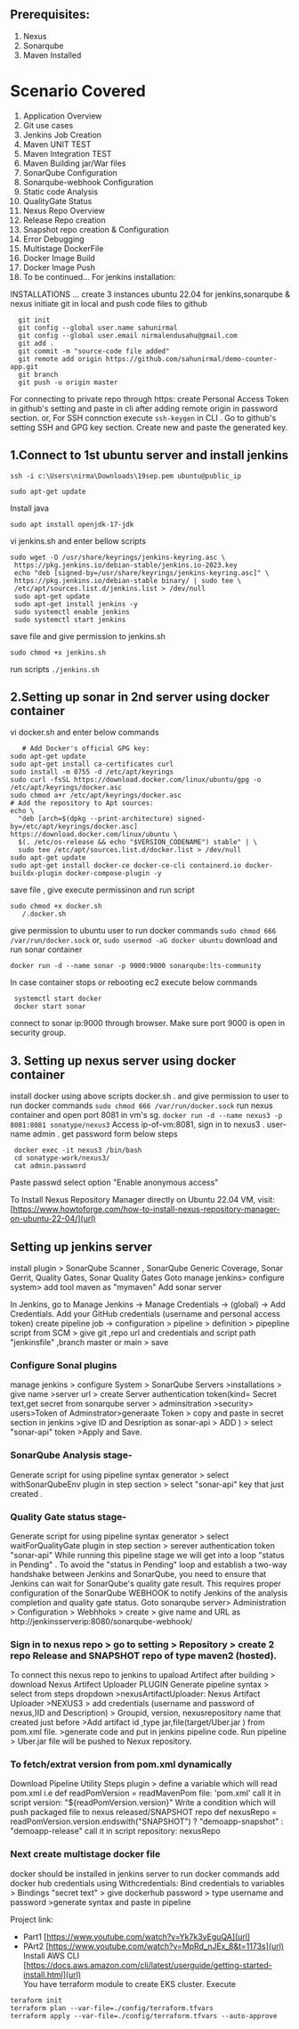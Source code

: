 ## Prerequisites:
1. Nexus 
2. Sonarqube
3. Maven Installed

# Scenario Covered
1. Application Overview
2. Git use cases
3. Jenkins Job Creation 
4. Maven UNIT TEST
5. Maven Integration TEST
6. Maven Building jar/War files
7. SonarQube Configuration
8. Sonarqube-webhook Configuration 
9. Static code Analysis 
10. QualityGate Status  
11. Nexus Repo Overview
12. Release Repo creation 
13. Snapshot repo creation  & Configuration
14. Error Debugging
15. Multistage DockerFile 
16. Docker Image Build
17. Docker Image Push
18. To be continued...
For jenkins installation:

INSTALLATIONS ...
create 3 instances ubuntu 22.04 for jenkins,sonarqube & nexus
initiate git in local and push code files to github
 ```
   git init
   git config --global user.name sahunirmal
   git config --global user.email nirmalendusahu@gmail.com
   git add .
   git commit -m "source-code file added"
   git remote add origin https://github.com/sahunirmal/demo-counter-app.git
   git branch
   git push -u origin master
   ```
For connecting to private repo through https: create Personal Access Token in github's setting and paste in cli after  adding remote origin in password section.
or, For SSH connction execute `ssh-keygen` in CLI . Go to github's setting SSH and GPG key section. Create new and paste the generated key.

## 1.Connect to 1st ubuntu server and install jenkins

  ```
ssh -i c:\Users\nirma\Downloads\19sep.pem ubuntu@public_ip
  ```
  ```
 sudo apt-get update
  ```
Install java 
```
sudo apt install openjdk-17-jdk
```
vi jenkins.sh  and enter  bellow scripts
  ```
sudo wget -O /usr/share/keyrings/jenkins-keyring.asc \
   https://pkg.jenkins.io/debian-stable/jenkins.io-2023.key
   echo "deb [signed-by=/usr/share/keyrings/jenkins-keyring.asc]" \
   https://pkg.jenkins.io/debian-stable binary/ | sudo tee \
   /etc/apt/sources.list.d/jenkins.list > /dev/null
   sudo apt-get update
   sudo apt-get install jenkins -y
   sudo systemctl enable jenkins
   sudo systemctl start jenkins
```
save file and give permission to jenkins.sh
  ```
  sudo chmod +x jenkins.sh
```
run scripts
   `./jenkins.sh`
   
## 2.Setting up sonar  in 2nd server using docker container
   vi docker.sh    and enter below commands
```
   # Add Docker's official GPG key:
sudo apt-get update
sudo apt-get install ca-certificates curl
sudo install -m 0755 -d /etc/apt/keyrings
sudo curl -fsSL https://download.docker.com/linux/ubuntu/gpg -o /etc/apt/keyrings/docker.asc
sudo chmod a+r /etc/apt/keyrings/docker.asc
# Add the repository to Apt sources:
echo \
  "deb [arch=$(dpkg --print-architecture) signed-by=/etc/apt/keyrings/docker.asc] https://download.docker.com/linux/ubuntu \
  $(. /etc/os-release && echo "$VERSION_CODENAME") stable" | \
  sudo tee /etc/apt/sources.list.d/docker.list > /dev/null
sudo apt-get update
sudo apt-get install docker-ce docker-ce-cli containerd.io docker-buildx-plugin docker-compose-plugin -y
```
save file , give execute permissinon and run script
```
sudo chmod +x docker.sh
   /.docker.sh
```
give permission to ubuntu user to run docker commands
   `sudo chmod 666 /var/run/docker.sock`
   or,
   `sudo usermod -aG docker ubuntu`
download and run sonar container 
  ```
docker run -d --name sonar -p 9000:9000 sonarqube:lts-community
  ```
In case container stops or rebooting ec2 execute below commands
```
 systemctl start docker
 docker start sonar
```
connect to sonar ip:9000 through browser. Make sure port 9000 is open in security group.   

## 3. Setting up nexus server using docker container

install docker using above scripts docker.sh . and give permission to user to run docker commands
    ```
    sudo chmod 666 /var/run/docker.sock
    ```
run nexus container and open port 8081 in vm's sg.
    ```
    docker run -d --name nexus3 -p 8081:8081 sonatype/nexus3
    ```
Access ip-of-vm:8081, sign in to nexus3 . user-name admin . get password form below steps
   
   ```
    docker exec -it nexus3 /bin/bash
    cd sonatype-work/nexus3/
    cat admin.password
   ```
Paste passwd select option "Enable anonymous access"

To Install Nexus Repository Manager directly on Ubuntu 22.04 VM, visit:  [https://www.howtoforge.com/how-to-install-nexus-repository-manager-on-ubuntu-22-04/](url)

## Setting up jenkins server

install plugin > SonarQube Scanner , SonarQube Generic Coverage, Sonar Gerrit, Quality Gates, Sonar Quality Gates
Goto manage jenkins> configure system> add tool maven as "mymaven"
Add sonar server 

In Jenkins, go to Manage Jenkins -> Manage Credentials -> (global) -> Add Credentials.
Add your GitHub credentials (username and personal access token)
create pipeline job -> configuration > pipeline > definition > pipepline script from SCM > give git ,repo url and credentials and script path "jenkinsfile" ,branch master or main > save

### Configure Sonal plugins
manage jenkins > configure System > SonarQube Servers >installations > give name >server url > create Server authentication token(kind= Secret text,get secret from sonarqube server > adminsitration >security> users>Token of Adminstrator>generaate Token > copy and paste in secret section in jenkins >give ID and Desription as sonar-api > ADD ) > select "sonar-api" token >Apply and Save.

### SonarQube Analysis stage-
Generate script for using pipeline syntax generator > select withSonarQubeEnv plugin in step section > select "sonar-api" key that just created .

### Quality Gate status stage-
Generate script for using pipeline syntax generator > select waitForQualityGate  plugin in step section > serever authentication token "sonar-api" 
While running this pipeline stage we will get into a loop "status in Pending" . To avoid the "status in Pending" loop and establish a two-way handshake between Jenkins and SonarQube, you need to ensure that Jenkins can wait for SonarQube's quality gate result. This requires proper configuration of the SonarQube WEBHOOK to notify Jenkins of the analysis completion and quality gate status.
Goto sonarqube server> Administration > Configuration > Webhhoks > create > give name and URL as http://jenkinsserverip:8080/sonarqube-webhook/  

### Sign in to nexus repo > go to setting > Repository > create  2 repo Release and SNAPSHOT repo of type maven2 (hosted).
To connect this nexus repo to jenkins to upaload Artifect after building > download  Nexus Artifect Uploader PLUGIN
Generate pipeline syntax > select from steps dropdown >nexusArtifactUploader: Nexus Artifact Uploader >NEXUS3 > add credentials (username and password of nexus,)ID and Description) > Groupid, version, nexusrepository name that created just before >Add artifact id ,type jar,file(target/Uber.jar ) from pom.xml file. >generate code and put in jenkins pipeline code. Run pipeline > Uber.jar file will be pushed to Nexux repository.

### To fetch/extrat version from pom.xml dynamically 
Download Pipeline Utility Steps plugin > define a variable which will read pom.xml i.e 
def readPomVersion = readMavenPom file: 'pom.xml'    call it in script
version: "${readPomVersion.version}"
Write a condition which will push packaged file to nexus released/SNAPSHOT repo
def nexusRepo = readPomVersion.version.endswith("SNAPSHOT") ? "demoapp-snapshot" : "demoapp-release"      call it in script
repository: nexusRepo

### Next create multistage docker file
docker should be installed in jenkins server to run docker commands
add docker hub credentials using Withcredentials: Bind credentials to variables > Bindings "secret text"  > give dockerhub password > type username and password >generate syntax and paste in pipeline

Project link:
 * Part1 [https://www.youtube.com/watch?v=Yk7k3yEguQA](url) 
 * PArt2 [https://www.youtube.com/watch?v=MpRd_nJEx_8&t=1173s](url)
Install AWS CLI [https://docs.aws.amazon.com/cli/latest/userguide/getting-started-install.html](url)            
You have terraform module to create EKS cluster. Execute
```
teraform init
terraform plan --var-file=./config/terraform.tfvars
terraform apply --var-file=./config/terraform.tfvars --auto-approve
```
 









    
    
    


   

   
   
   

